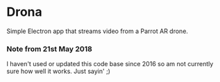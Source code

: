 # Drona

Simple Electron app that streams video from a Parrot AR drone.

### Note from 21st May 2018

I haven't used or updated this code base since 2016 so am not currently sure how well it works. Just sayin' ;)
